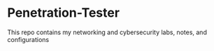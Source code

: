 # Penetration-Tester
This repo contains my networking and cybersecurity labs, notes, and configurations
